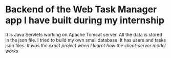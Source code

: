 # Backend of the Web Task Manager app I have built during my internship
It is Java Servlets working on Apache Tomcat server.
All the data is stored in the json file. I tried to build my own small database. It has users and tasks json files.
*It was the exact project when I learnt how the client-server model works*
